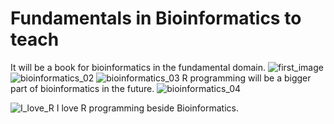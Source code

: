 # Fundamentals in Bioinformatics to teach
It will be a book for bioinformatics in the fundamental domain. 
![first_image](https://user-images.githubusercontent.com/66325392/209438024-dc14a511-6004-48d7-ad9b-878a86afca20.jpg)
![bioinformatics_02](https://user-images.githubusercontent.com/66325392/209518955-c4c64bc8-542a-422f-baba-795956d6b480.jpg)
![bioinformatics_03](https://user-images.githubusercontent.com/66325392/209796151-5011095f-9d3a-49b2-b774-e57f679bc451.jpg)
R programming will be a bigger part of bioinformatics in the future. 
![bioinformatics_04](https://user-images.githubusercontent.com/66325392/210959988-794b7056-3167-4e18-a7ff-dd30649da392.jpg)

![I_love_R](https://user-images.githubusercontent.com/66325392/221348863-8bbb0234-b20c-455c-a7b3-fc8d85fb383c.png)
I love R programming beside Bioinformatics. 
